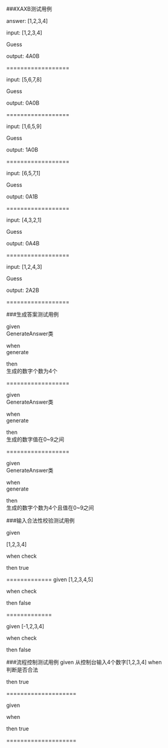 ###XAXB测试用例

answer: [1,2,3,4]


input:  [1,2,3,4]

Guess  

output: 4A0B  

==================

input:  [5,6,7,8]

Guess  

output: 0A0B  

==================

input:  [1,6,5,9]

Guess  

output: 1A0B

==================

input:  [6,5,7,1]

Guess  

output: 0A1B

==================

input:  [4,3,2,1]

Guess  

output: 0A4B  

==================

input:  [1,2,4,3]

Guess  

output: 2A2B  

==================

###生成答案测试用例


given  
GenerateAnswer类

when  
generate

then  
生成的数字个数为4个

==================

given  
GenerateAnswer类

when  
generate

then  
生成的数字值在0~9之间

==================

given  
GenerateAnswer类

when  
generate

then  
生成的数字个数为4个且值在0~9之间

###输入合法性校验测试用例

given

[1,2,3,4]

when
check

then
true

=============
given
[1,2,3,4,5]

when
check

then
false

=============

given
[-1,2,3,4]

when
check

then
false


###流程控制测试用例
given
从控制台输入4个数字[1,2,3,4]
when  
判断是否合法

then
true

====================

given

when  


then
true

====================
